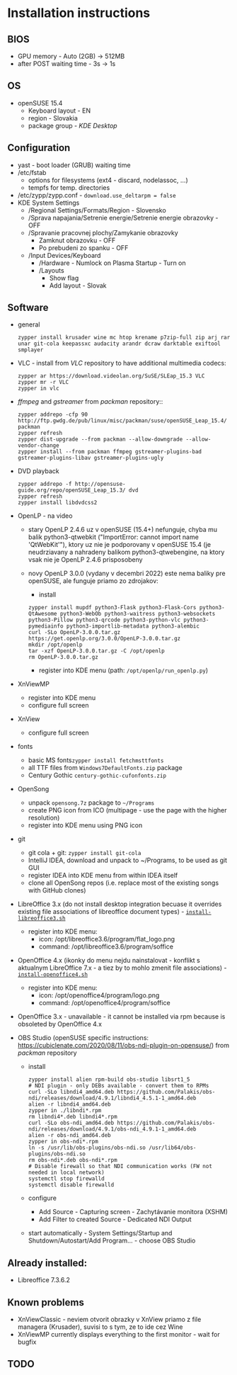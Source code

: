 # Installation instructions
## BIOS
- GPU memory - Auto (2GB) -> 512MB
- after POST waiting time - 3s -> 1s

## OS
- openSUSE 15.4
  - Keyboard layout - EN
  - region - Slovakia
  - package group - _KDE Desktop_

## Configuration
- yast - boot loader (GRUB) waiting time
- /etc/fstab
  - options for filesystems (ext4 - discard, nodelassoc, ...)
  - tempfs for temp. directories
- /etc/zypp/zypp.conf - `download.use_deltarpm = false`
- KDE System Settings
  - /Regional Settings/Formats/Region - Slovensko
  - /Sprava napajania/Setrenie energie/Setrenie energie obrazovky - OFF
  - /Spravanie pracovnej plochy/Zamykanie obrazovky
    - Zamknut obrazovku - OFF
    - Po prebudeni zo spanku - OFF
  - /Input Devices/Keyboard
    - /Hardware - Numlock on Plasma Startup - Turn on
    - /Layouts
      - Show flag
      - Add layout - Slovak

## Software
- general

  ```shell
  zypper install krusader wine mc htop krename p7zip-full zip arj rar unar git-cola keepassxc audacity arandr dcraw darktable exiftool smplayer
  ```

- VLC - install from _VLC_ repository to have additional multimedia codecs:

  ```shell
  zypper ar https://download.videolan.org/SuSE/SLEap_15.3 VLC
  zypper mr -r VLC
  zypper in vlc
  ```

- _ffmpeg_ and _gstreamer_ from _packman_ repository::

  ```shell
  zypper addrepo -cfp 90 http://ftp.gwdg.de/pub/linux/misc/packman/suse/openSUSE_Leap_15.4/ packman
  zypper refresh
  zypper dist-upgrade --from packman --allow-downgrade --allow-vendor-change
  zypper install --from packman ffmpeg gstreamer-plugins-bad gstreamer-plugins-libav gstreamer-plugins-ugly
  ```

- DVD playback

  ```shell
  zypper addrepo -f http://opensuse-guide.org/repo/openSUSE_Leap_15.3/ dvd
  zypper refresh
  zypper install libdvdcss2
  ```

- OpenLP - na video
  - stary OpenLP 2.4.6 uz v openSUSE (15.4+) nefunguje, chyba mu balik python3-qtwebkit ("ImportError: cannot import name 'QtWebKit'"), ktory uz nie je podporovany v openSUSE 15.4 (je neudrziavany a nahradeny balikom python3-qtwebengine, na ktory vsak nie je OpenLP 2.4.6 prisposobeny
  - novy OpenLP 3.0.0 (vydany v decembri 2022) este nema baliky pre openSUSE, ale funguje priamo zo zdrojakov:
    - install

    ```shell
    zypper install mupdf python3-Flask python3-Flask-Cors python3-QtAwesome python3-WebOb python3-waitress python3-websockets python3-Pillow python3-qrcode python3-python-vlc python3-pymediainfo python3-importlib-metadata python3-alembic
    curl -SLo OpenLP-3.0.0.tar.gz https://get.openlp.org/3.0.0/OpenLP-3.0.0.tar.gz
    mkdir /opt/openlp
    tar -xzf OpenLP-3.0.0.tar.gz -C /opt/openlp
    rm OpenLP-3.0.0.tar.gz
    ```

    - register into KDE menu (path: `/opt/openlp/run_openlp.py`)

- XnViewMP
  - register into KDE menu
  - configure full screen
- XnView
  - configure full screen
- fonts
  - basic MS fonts`zypper install fetchmsttfonts`
  - all TTF files from `Windows7DefaultFonts.zip` package
  - Century Gothic `century-gothic-cufonfonts.zip`
- OpenSong
  - unpack `opensong.7z` package to `~/Programs`
  - create PNG icon from ICO (multipage - use the page with the higher resolution)
  - register into KDE menu using PNG icon
- git
  - git cola + git: `zypper install git-cola`
  - IntelliJ IDEA, download and unpack to ~/Programs, to be used as git GUI
  - register IDEA into KDE menu from within IDEA itself
  - clone all OpenSong repos (i.e. replace most of the existing songs with GitHub clones)
- LibreOffice 3.x (do not install desktop integration becuase it overrides existing file associations of libreoffice document types) - [`install-libreoffice3.sh`](install-libreoffice3.sh)
  - register into KDE menu:
    - icon: /opt/libreoffice3.6/program/flat_logo.png
    - command: /opt/libreoffice3.6/program/soffice
- OpenOffice 4.x (ikonky do menu nejdu nainstalovat - konflikt s aktualnym LibreOffice 7.x - a tiez by to mohlo zmenit file associations) - [`install-openoffice4.sh`](install-openoffice4.sh)
  - register into KDE menu:
    - icon: /opt/openoffice4/program/logo.png
    - command: /opt/openoffice4/program/soffice
- OpenOffice 3.x - unavailable - it cannot be installed via rpm because is obsoleted by OpenOffice 4.x

- OBS Studio (openSUSE specific instructions: https://cubiclenate.com/2020/08/11/obs-ndi-plugin-on-opensuse/) from _packman_ repository
  - install

    ```shell
    zypper install alien rpm-build obs-studio libsrt1_5
    # NDI plugin - only DEBs available - convert them to RPMs
    curl -SLo libndi4_amd64.deb https://github.com/Palakis/obs-ndi/releases/download/4.9.1/libndi4_4.5.1-1_amd64.deb
    alien -r libndi4_amd64.deb
    zypper in ./libndi*.rpm
    rm libndi4*.deb libndi4*.rpm
    curl -SLo obs-ndi_amd64.deb https://github.com/Palakis/obs-ndi/releases/download/4.9.1/obs-ndi_4.9.1-1_amd64.deb
    alien -r obs-ndi_amd64.deb
    zypper in obs-ndi*.rpm
    ln -s /usr/lib/obs-plugins/obs-ndi.so /usr/lib64/obs-plugins/obs-ndi.so
    rm obs-ndi*.deb obs-ndi*.rpm
    # Disable firewall so that NDI communication works (FW not needed in local network)
    systemctl stop firewalld
    systemctl disable firewalld
    ```

  - configure
    - Add Source - Capturing screen - Zachytávanie monitora (XSHM)
    - Add Filter to created Source - Dedicated NDI Output
  - start automatically - System Settings/Startup and Shutdown/Autostart/Add Program... - choose OBS Studio


## Already installed:
- Libreoffice 7.3.6.2

## Known problems
- XnViewClassic - neviem otvorit obrazky v XnView priamo z file managera (Krusader), suvisi to s tym, ze to ide cez Wine
- XnViewMP currently displays everything to the first monitor - wait for bugfix

## TODO

